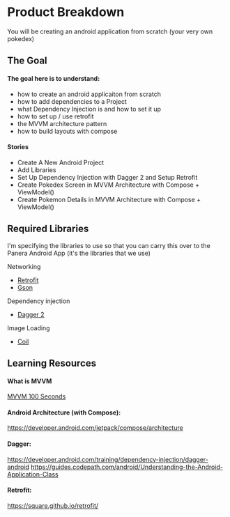 # Product Breakdown

You will be creating an android application from scratch (your very own pokedex)


## The Goal

#### The goal here is to understand:
- how to create an android applicaiton from scratch
- how to add dependencies to a Project
- what Dependency Injection is and how to set it up
- how to set up / use retrofit 
- the MVVM architecture pattern
- how to build layouts with compose


#### Stories 
- Create A New Android Project
- Add Libraries 
- Set Up Dependency Injection with Dagger 2 and Setup Retrofit
- Create Pokedex Screen in MVVM Architecture with Compose + ViewModel()
- Create Pokemon Details in MVVM Architecture with Compose + ViewModel()


## Required Libraries

I'm specifying the libraries to use so that you can carry this over to the Panera Android App
 (it's the libraries that we use)

Networking
- [Retrofit](https://square.github.io/retrofit/)
- [Gson](https://github.com/google/gson)

Dependency injection
- [Dagger 2](https://developer.android.com/training/dependency-injection/dagger-android)

Image Loading
- [Coil](https://coil-kt.github.io/coil/compose/)


## Learning Resources

#### What is MVVM
[MVVM 100 Seconds](https://www.google.com/search?q=explaination+of+mvvm&rlz=1C5GCEM_enUS1037US1037&oq=explaination+of+mvvm&aqs=chrome..69i57j0i5i13i15i30j0i390i650l5.2495j0j7&sourceid=chrome&ie=UTF-8#fpstate=ive&vld=cid:56f55131,vid:-xTqfilaYow)

#### Android Architecture (with Compose):
https://developer.android.com/jetpack/compose/architecture

#### Dagger:
https://developer.android.com/training/dependency-injection/dagger-android
https://guides.codepath.com/android/Understanding-the-Android-Application-Class

#### Retrofit:
https://square.github.io/retrofit/
